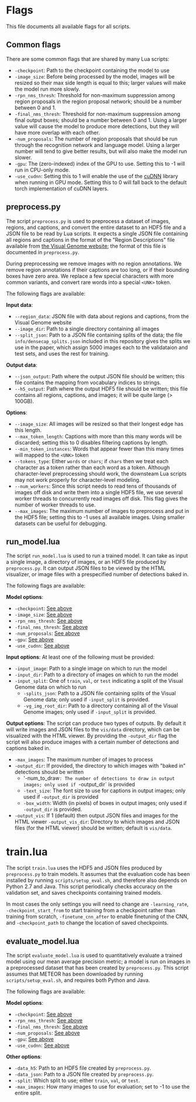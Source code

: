 # Flags
This file documents all available flags for all scripts.

## Common flags
There are some common flags that are shared by many Lua scripts:

- `-checkpoint`: Path to the checkpoint containing the model to use
- `-image_size`: Before being processed by the model, images will be resized so their max side length is equal to this;
  larger values will make the model run more slowly.
- `-rpn_nms_thresh`: Threshold for non-maximum suppression among region proposals in the region proposal network; should
   be a number between 0 and 1.
- `-final_nms_thresh`: Threshold for non-maximum suppression among final output boxes; should be a number between 0 and 1.
  Using a larger value will cause the model to produce more detections, but they will have more overlap with each other.
- `-num_proposals`: The number of region proposals that should be run through the recognition network and language model.
  Using a larger number will tend to give better results, but will also make the model run slower.
- `-gpu`: The (zero-indexed) index of the GPU to use. Setting this to -1 will run in CPU-only mode.
- `-use_cudnn`: Setting this to 1 will enable the use of the [cuDNN](https://developer.nvidia.com/cudnn) library when
  running in GPU mode. Setting this to 0 will fall back to the default torch implementation of cuDNN layers.

## preprocess.py
The script `preprocess.py` is used to preprocess a dataset of images, regions, and captions, and convert the entire
dataset to an HDF5 file and a JSON file to be read by Lua scripts. It expects a single JSON file containing all
regions and captions in the format of the "Region Descriptions" file available from
[the Visual Genome website](https://visualgenome.org/api/v0/api_home.html); the format of this file is documented
in `preprocess.py`.

During preprocessing we remove images with no region annotations. We remove region annotations if their captions are
too long, or if their bounding boxes have zero area. We replace a few special characters with more common variants, and
convert rare words into a special `<UNK>` token.

The following flags are available:

**Input data**:
- `--region_data`: JSON file with data about regions and captions, from the Visual Genome website
- `--image_dir`: Path to a single directory containing all images
- `--split_json`: Path to a JSON file containing splits of the data; the file `info/densecap_splits.json`
   included in this repository gives the splits we use in the paper, which assign 5000 images each to the
   validataion and test sets, and uses the rest for training.

**Output data**:
- `--json_output`: Path where the output JSON file should be written; this file contains the mapping from
  vocabulary indices to strings.
- `--h5_output`: Path where the output HDF5 file should be written; this file contains all regions, captions,
  and images; it will be quite large (> 100GB).

**Options**:
- `--image_size`: All images will be resized so that their longest edge has this length.
- `--max_token_length`: Captions with more than this many words will be discarded; setting this to 0
  disables filtering captions by length.
- `--min_token_instances`: Words that appear fewer than this many times will mapped to the `<UNK>` token
- `--tokens_type`: Either `words` or `chars`; if `chars` then we treat each character as a token rather than
  each word as a token. Although character-level preprocessing should work, the downsteam Lua scripts may
  not work properly for character-level modeling.
- `--num_workers`: Since this script needs to read tens of thousands of images off disk and write them into
  a single HDF5 file, we use several worker threads to concurrently read images off disk. This flag gives
  the number of worker threads to use.
- `--max_images`: The maximum number of images to preprocess and put in the HDF5 file; setting this to -1
  uses all available images. Using smaller datasets can be useful for debugging.

## run_model.lua
The script `run_model.lua` is used to run a trained model. It can take as input a single image, a directory of images, or
an HDF5 file produced by `preprocess.py`. It can output JSON files to be viewed by the HTML visualizer, or image files with
a prespecified number of detections baked in.

The following flags are available:

**Model options**:
- `-checkpoint`: [See above](#common-flags)
- `-image_size`: [See above](#common-flags)
- `-rpn_nms_thresh`: [See above](#common-flags)
- `-final_nms_thresh`: [See above](#common-flags)
- `-num_proposals`: [See above](#common-flags)
- `-gpu`: [See above](#common-flags)
- `-use_cudnn`: [See above](#common-flags)

**Input options**:
At least one of the following must be provided:
- `-input_image`: Path to a single image on which to run the model
- `-input_dir`: Path to a directory of images on which to run the model
- `-input_split`: One of `train`, `val`, or `test` indicating a split of the Visual Genome data on which to run
  - `-splits_json`: Path to a JSON file containing splits of the Visual Genome data; only used if `-input_split`
     is provided.
  - `-vg_img_root_dir`: Path to a directory containing all of the Visual Genome images; only used if `-input_split`
    is provided.
    
**Output options**:
The script can produce two types of outputs. By default it will write images and JSON files to the `vis/data`
directory, which can be visualized with the HTML viewer. By providing the `-output_dir` flag the script will also
produce images with a certain number of detections and captions baked in.
- `-max_images`: The maximum number of images to process
- `-output_dir`: If provided, the directory to which images with "baked in" detections should be written
  - '-num_to_draw`: The number of detections to draw in output images; only used if `-output_dir` is provided
  - `-text_size`: The font size to use for captions in output images; only used if `-output_dir` is provided
  - `-box_width`: Width (in pixels) of boxes in output images; only used if `-output_dir` is provided.
- `-output_vis`: If 1 (default) then output JSON files and images for the HTML viewer
  `-output_vis_dir`: Directory to which images and JSON files (for the HTML viewer) should be written;
  default is `vis/data`.

# train.lua
The script `train.lua` uses the HDF5 and JSON files produced by `preprocess.py` to train models. It assumes that the
evaluation code has been installed by running `scripts/setup_eval.sh`, and therefore also depends on Python 2.7 and
Java. This script periodically checks accuracy on the validation set, and saves checkpoints containing trained models.

In most cases the only settings you will need to change are `-learning_rate`, `-checkpoint_start_from` to start
training from a checkpoint rather than training from scratch, `-finetune_cnn_after` to enable finetuning of the CNN,
and `-checkpoint_path` to change the location of saved checkpoints.

## evaluate_model.lua
The script `evaluate_model.lua` is used to quantitatively evaluate a trained model using our mean average precision metric;
a model is run on images in a preprocessed dataset that has been created by `preprocess.py`.
This script assumes that METEOR has been downloaded by running `scripts/setup_eval.sh`, and requires both Python and Java.

The following flags are available:

**Model options**:
- `-checkpoint`: [See above](#common-flags)
- `-rpn_nms_thresh`: [See above](#common-flags)
- `-final_nms_thresh`: [See above](#common-flags)
- `-num_proposals`: [See above](#common-flags)
- `-gpu`: [See above](#common-flags)
- `-use_cudnn`: [See above](#common-flags)

**Other options**:
- `-data_h5`: Path to an HDF5 file created by `preprocess.py`.
- `-data_json`: Path to a JSON file created by `preprocess.py`.
- `-split`: Which split to use; either `train`, `val`, or `test`.
- `-max_images`: How many images to use for evaluation; set to -1 to use the entire split.
